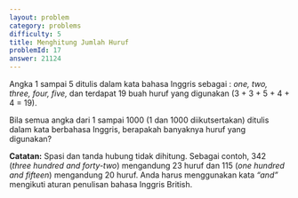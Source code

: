```yaml
---
layout: problem
category: problems
difficulty: 5
title: Menghitung Jumlah Huruf
problemId: 17
answer: 21124
---
```

<p>Angka 1 sampai 5 ditulis dalam kata bahasa Inggris sebagai : <i>one, two, three, four, five,</i> dan terdapat 19 buah huruf yang digunakan (3 + 3 + 5 + 4 + 4 = 19).</p>
<p>Bila semua angka dari 1 sampai 1000 (1 dan 1000 diikutsertakan) ditulis dalam kata berbahasa Inggris, berapakah banyaknya huruf yang digunakan?
</p>
<b>Catatan:</b> Spasi dan tanda hubung tidak dihitung. Sebagai contoh, 342 (<i>three hundred and forty-two</i>) mengandung 23 huruf dan 115 (<i>one hundred and fifteen</i>) mengandung 20 huruf. Anda harus menggunakan kata <i>“and”</i> mengikuti aturan penulisan bahasa Inggris British.
